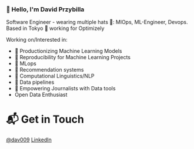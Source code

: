 ###  👋 Hello, I'm David Przybilla

Software Engineer -  wearing multiple hats 🎩: MlOps, ML-Engineer, Devops. 
Based in Tokyo 🗼 working for Optimizely

Working on/Interested in:
- 🤖 Productionizing Machine Learning Models
- 🤖 Reproducibility for Machine Learning Projects
- 🤖 MLops
- 🤖 Recommendation systems
- 📖 Computational Linguistics/NLP 
- 👷 Data pipelines
- 🌱 Empowering Journalists with Data tools
- Open Data Enthusiast 

# 📬 Get in Touch
[@dav009](https://twitter.com/dav009)
[LinkedIn](https://www.linkedin.com/in/przybilla/)

